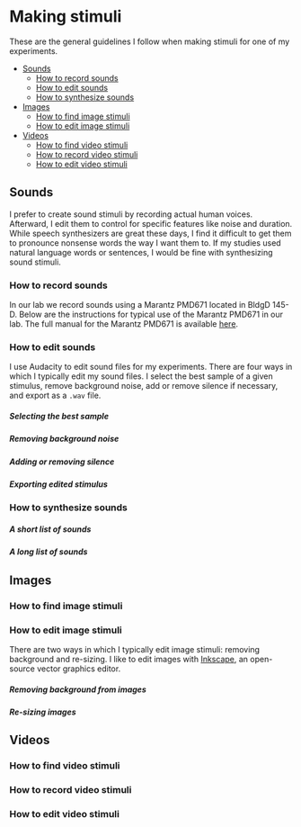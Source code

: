 # Making stimuli

These are the general guidelines I follow when making stimuli for one of my experiments. 

- [Sounds](#Sounds)
  - [How to record sounds](#How-to-record-sounds)
  - [How to edit sounds](#How-to-edit-sounds)
  - [How to synthesize sounds](#How-to-synthesize-sounds)
- [Images](#Images)
  - [How to find image stimuli](#How-to-find-image-stimuli)
  - [How to edit image stimuli](#How-to-edit-image-stimuli)
- [Videos](#Videos) 
  - [How to find video stimuli](#How-to-find-video-stimuli)
  - [How to record video stimuli](#How-to-record-video-stimuli)
  - [How to edit video stimuli](#How-to-edit-video-stimuli)

## Sounds

I prefer to create sound stimuli by recording actual human voices.  Afterward, I edit them to control for specific features like noise and duration.  While speech synthesizers are great these days, I find it difficult to get them to pronounce nonsense words the way I want them to.  If my studies used natural language words or sentences, I would be fine with synthesizing sound stimuli.

### How to record sounds

In our lab we record sounds using a Marantz PMD671 located in BldgD 145-D.  Below are the instructions for typical use of the Marantz PMD671 in our lab. The full manual for the Marantz PMD671 is available [here](../static/marantz-pmd671.pdf).

### How to edit sounds

I use Audacity to edit sound files for my experiments.  There are four ways in which I typically edit my sound files.  I select the best sample of a given stimulus, remove background noise, add or remove silence if necessary, and export as a `.wav` file.

##### Selecting the best sample

##### Removing background noise

##### Adding or removing silence

##### Exporting edited stimulus

### How to synthesize sounds
##### A short list of sounds

##### A long list of sounds

## Images

### How to find image stimuli

### How to edit image stimuli

There are two ways in which I typically edit image stimuli: removing background and re-sizing.  I like to edit images with [Inkscape](https://inkscape.org/en/), an open-source vector graphics editor.

##### Removing background from images

##### Re-sizing images



## Videos

### How to find video stimuli

### How to record video stimuli

### How to edit video stimuli


